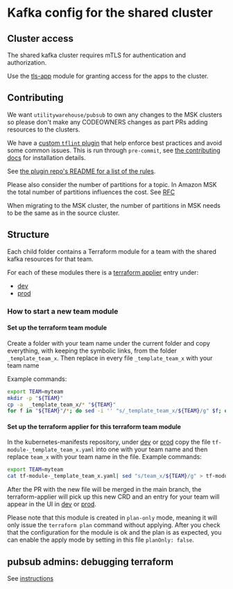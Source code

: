 # Kafka config for the shared cluster

## Cluster access
The shared kafka cluster requires mTLS for authentication and authorization.

Use the [tls-app](../../modules/tls-app) module for granting access for the apps to the cluster.

## Contributing

We want `utilitywarehouse/pubsub` to own any changes to the MSK clusters so please don't make any CODEOWNERS changes as
part PRs adding resources to the clusters.

We have a [custom `tflint` plugin](https://github.com/utilitywarehouse/tflint-ruleset-kafka-config) that help enforce best practices and avoid some
common issues. This is run through `pre-commit`, see [the contributing
docs](../../CONTRIBUTING.md) for installation details. 

See [the plugin repo's README for a list of the rules](https://github.com/utilitywarehouse/tflint-ruleset-kafka-config/blob/main/README.md#rules).

Please also consider the number of partitions for a topic. In Amazon MSK the total number of partitions influences the cost. See [RFC](https://wiki.uw.systems/posts/amazon-msk-managed-kafka-9kjst9t5#h97za-msk)

When migrating to the MSK cluster, the number of partitions in MSK needs to be the same as in the source cluster.

## Structure
Each child folder contains a Terraform module for a team with the shared kafka resources for that team.

For each of these modules there is a [terraform applier](https://github.com/utilitywarehouse/terraform-applier) entry under:
- [dev](https://github.com/utilitywarehouse/kubernetes-manifests/tree/master/dev-aws/pubsub/msk)
- [prod](https://github.com/utilitywarehouse/kubernetes-manifests/tree/master/prod-aws/pubsub/msk)

### How to start a new team module

#### Set up the terraform team module
Create a folder with your team name under the current folder and copy everything, with keeping the symbolic links, from the folder `_template_team_x`. 
Then replace in every file `_template_team_x` with your team name
   
Example commands:
```bash
export TEAM=myteam
mkdir -p "${TEAM}"
cp -a  _template_team_x/* "${TEAM}"
for f in "${TEAM}"/*; do sed -i '' "s/_template_team_x/${TEAM}/g" $f; done
```

#### Set up the terraform applier for this terraform team module
In the kubernetes-manifests repository, under [dev](https://github.com/utilitywarehouse/kubernetes-manifests/tree/master/dev-aws/pubsub/msk) or [prod](https://github.com/utilitywarehouse/kubernetes-manifests/tree/master/prod-aws/pubsub/msk) 
copy the file `tf-module-_template_team_x.yaml` into one with your team name and then replace `team_x` with your team name in the file.
Example commands:
```bash
export TEAM=myteam
cat tf-module-_template_team_x.yaml| sed "s/team_x/${TEAM}/g" > tf-module-${TEAM}.yaml 
```

After the PR with the new file will be merged in the main branch, the terraform-applier will pick up this new CRD 
and an entry for your team will appear in the UI in [dev](https://terraform-applier-system.dev.aws.uw.systems/#pubsub) or [prod](https://terraform-applier-system.prod.aws.uw.systems/#pubsub).

Please note that this module is created in `plan-only` mode, meaning it will only issue the `terraform plan` command without applying. 
After you check that the configuration for the module is ok and the plan is as expected, you can enable the apply mode by setting in this file `planOnly: false`.

## pubsub admins: debugging terraform

See [instructions](TERRAFORM_DEBUG.md)
